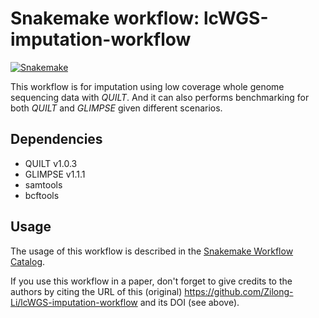 # Snakemake workflow: lcWGS-imputation-workflow

[![Snakemake](https://img.shields.io/badge/snakemake-≥6.3.0-brightgreen.svg)](https://snakemake.github.io)


This workflow is for imputation using low coverage whole genome sequencing data with *QUILT*. And it can also performs benchmarking for both *QUILT* and *GLIMPSE* given different scenarios.

## Dependencies

- QUILT v1.0.3
- GLIMPSE v1.1.1
- samtools
- bcftools


## Usage

The usage of this workflow is described in the [Snakemake Workflow Catalog](https://snakemake.github.io/snakemake-workflow-catalog/?usage=Zilong-Li%2FlcWGS-imputation-workflow).

If you use this workflow in a paper, don't forget to give credits to the authors by citing the URL of this (original) https://github.com/Zilong-Li/lcWGS-imputation-workflow and its DOI (see above).
